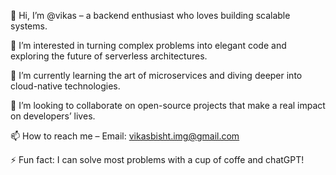 👋 Hi, I’m @vikas – a backend enthusiast who loves building scalable systems.

👀 I’m interested in turning complex problems into elegant code and exploring the future of serverless architectures.

🌱 I’m currently learning the art of microservices and diving deeper into cloud-native technologies.

💞️ I’m looking to collaborate on open-source projects that make a real impact on developers’ lives.

📫 How to reach me – Email: vikasbisht.img@gmail.com

⚡ Fun fact: I can solve most problems with a cup of coffe and chatGPT!


<!---
vikassinghIGM/vikassinghIGM is a ✨ special ✨ repository because its `README.md` (this file) appears on your GitHub profile.
You can click the Preview link to take a look at your changes.
--->
